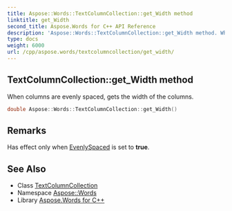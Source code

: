 ```yaml
---
title: Aspose::Words::TextColumnCollection::get_Width method
linktitle: get_Width
second_title: Aspose.Words for C++ API Reference
description: 'Aspose::Words::TextColumnCollection::get_Width method. When columns are evenly spaced, gets the width of the columns in C++.'
type: docs
weight: 6000
url: /cpp/aspose.words/textcolumncollection/get_width/
---
```

## TextColumnCollection::get_Width method


When columns are evenly spaced, gets the width of the columns.

```cpp
double Aspose::Words::TextColumnCollection::get_Width()
```

## Remarks


Has effect only when [EvenlySpaced](../get_evenlyspaced/) is set to **true**. 
## See Also

* Class [TextColumnCollection](../)
* Namespace [Aspose::Words](../../)
* Library [Aspose.Words for C++](../../../)

